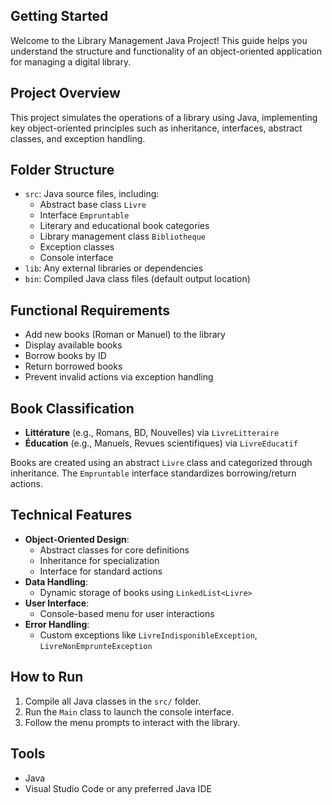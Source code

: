 ## Getting Started

Welcome to the Library Management Java Project! This guide helps you understand the structure and functionality of an object-oriented application for managing a digital library.

## Project Overview

This project simulates the operations of a library using Java, implementing key object-oriented principles such as inheritance, interfaces, abstract classes, and exception handling.

## Folder Structure

- `src`: Java source files, including:
  - Abstract base class `Livre`
  - Interface `Empruntable`
  - Literary and educational book categories
  - Library management class `Bibliotheque`
  - Exception classes
  - Console interface
- `lib`: Any external libraries or dependencies
- `bin`: Compiled Java class files (default output location)

## Functional Requirements

- Add new books (Roman or Manuel) to the library
- Display available books
- Borrow books by ID
- Return borrowed books
- Prevent invalid actions via exception handling

## Book Classification

- **Littérature** (e.g., Romans, BD, Nouvelles) via `LivreLitteraire`
- **Éducation** (e.g., Manuels, Revues scientifiques) via `LivreEducatif`

Books are created using an abstract `Livre` class and categorized through inheritance. The `Empruntable` interface standardizes borrowing/return actions.

## Technical Features

- **Object-Oriented Design**:
  - Abstract classes for core definitions
  - Inheritance for specialization
  - Interface for standard actions
- **Data Handling**:
  - Dynamic storage of books using `LinkedList<Livre>`
- **User Interface**:
  - Console-based menu for user interactions
- **Error Handling**:
  - Custom exceptions like `LivreIndisponibleException`, `LivreNonEmprunteException`

## How to Run

1. Compile all Java classes in the `src/` folder.
2. Run the `Main` class to launch the console interface.
3. Follow the menu prompts to interact with the library.

## Tools

- Java
- Visual Studio Code or any preferred Java IDE
